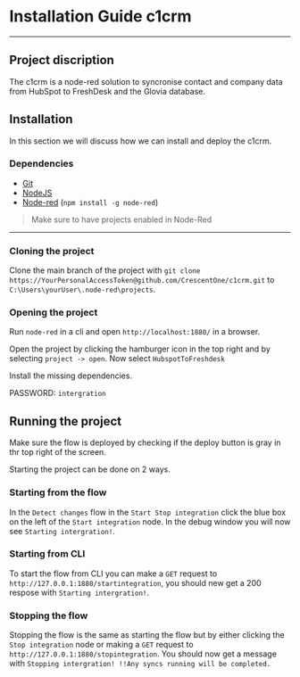 Installation Guide c1crm
==================
---
## Project discription
The c1crm is a node-red solution to syncronise contact and company data from HubSpot to FreshDesk and the Glovia database.

## Installation
In this section we will discuss how we can install and deploy the c1crm.

### Dependencies
* [Git](https://www.git-scm.com/downloads)
* [NodeJS](https://nodejs.org/en/download)
* [Node-red](https://nodered.org/) (`npm install -g node-red`)

>Make sure to have projects enabled in Node-Red
---
### Cloning the project
Clone the main branch of the project with `git clone https://YourPersonalAccessToken@github.com/CrescentOne/c1crm.git` 
to `C:\Users\yourUser\.node-red\projects`.

### Opening the project
Run `node-red` in a cli and open `http://localhost:1880/` in a browser.

Open the project by clicking the hamburger icon in the top right and by selecting `project -> open`.
Now select `HubspotToFreshdesk`

Install the missing dependencies.

PASSWORD: `intergration`

## Running the project
Make sure the flow is deployed by checking if the deploy button is gray in thr top right of the screen.

Starting the project can be done on 2 ways.

### Starting from the flow
In the `Detect changes` flow in the `Start Stop integration` click the blue box on the left of the `Start integration` node. In the debug window you will now see `Starting intergration!`. 

### Starting from CLI
To start the flow from CLI you can make a `GET` request to `http://127.0.0.1:1880/startintegration`, you should new get a 200 respose with `Starting intergration!`.

### Stopping the flow
Stopping the flow is the same as starting the flow but by either clicking the `Stop integration` node or making a `GET` request to `http://127.0.0.1:1880/stopintegration`. You should now get a message with `Stopping intergration! !!Any syncs running will be completed.`
